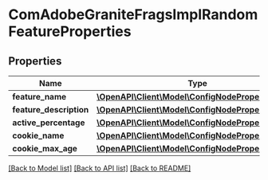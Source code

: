 # ComAdobeGraniteFragsImplRandomFeatureProperties

## Properties
Name | Type | Description | Notes
------------ | ------------- | ------------- | -------------
**feature_name** | [**\OpenAPI\Client\Model\ConfigNodePropertyString**](ConfigNodePropertyString.md) |  | [optional] 
**feature_description** | [**\OpenAPI\Client\Model\ConfigNodePropertyString**](ConfigNodePropertyString.md) |  | [optional] 
**active_percentage** | [**\OpenAPI\Client\Model\ConfigNodePropertyString**](ConfigNodePropertyString.md) |  | [optional] 
**cookie_name** | [**\OpenAPI\Client\Model\ConfigNodePropertyString**](ConfigNodePropertyString.md) |  | [optional] 
**cookie_max_age** | [**\OpenAPI\Client\Model\ConfigNodePropertyInteger**](ConfigNodePropertyInteger.md) |  | [optional] 

[[Back to Model list]](../README.md#documentation-for-models) [[Back to API list]](../README.md#documentation-for-api-endpoints) [[Back to README]](../README.md)


